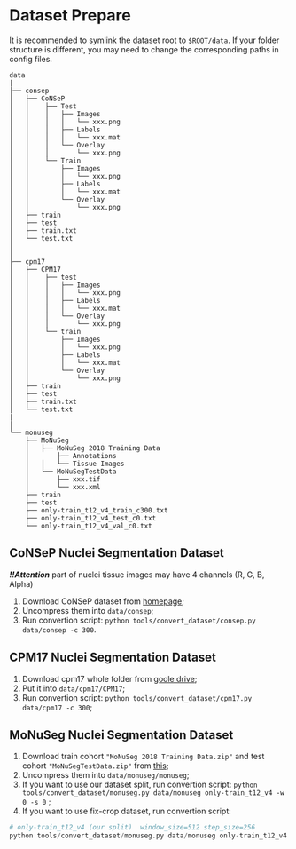 # Dataset Prepare

It is recommended to symlink the dataset root to `$ROOT/data`. If your folder structure is different, you may need to change the corresponding paths in config files.

```None
data
|
├── consep
│   ├── CoNSeP
│   │    ├── Test
│   │    │   ├── Images
│   │    │   │   └── xxx.png
│   │    │   ├── Labels
│   │    │   │   └── xxx.mat
│   │    │   └── Overlay
│   │    │       └── xxx.png
│   │    └── Train
│   │        ├── Images
│   │        │   └── xxx.png
│   │        ├── Labels
│   │        │   └── xxx.mat
│   │        └── Overlay
│   │            └── xxx.png
│   ├── train
│   ├── test
│   ├── train.txt
│   └── test.txt
│
│
├── cpm17
│   ├── CPM17
│   │    ├── test
│   │    │   ├── Images
│   │    │   │   └── xxx.png
│   │    │   ├── Labels
│   │    │   │   └── xxx.mat
│   │    │   └── Overlay
│   │    │       └── xxx.png
│   │    └── train
│   │        ├── Images
│   │        │   └── xxx.png
│   │        ├── Labels
│   │        │   └── xxx.mat
│   │        └── Overlay
│   │            └── xxx.png
│   ├── train
│   ├── test
│   ├── train.txt
│   └── test.txt
|
│
└── monuseg
    ├── MoNuSeg
    │   ├── MoNuSeg 2018 Training Data
    │       ├── Annotations
    │   │   └── Tissue Images
    │   └── MoNuSegTestData
    │       ├── xxx.tif
    │       └── xxx.xml
    ├── train
    ├── test
    ├── only-train_t12_v4_train_c300.txt
    ├── only-train_t12_v4_test_c0.txt
    └── only-train_t12_v4_val_c0.txt

```

## CoNSeP Nuclei Segmentation Dataset

***!!Attention*** part of nuclei tissue images may have 4 channels (R, G, B, Alpha)

1. Download CoNSeP dataset from [homepage](https://warwick.ac.uk/fac/cross_fac/tia/data/hovernet/);
2. Uncompress them into `data/consep`;
3. Run convertion script: `python tools/convert_dataset/consep.py data/consep -c 300`.

## CPM17 Nuclei Segmentation Dataset

1. Download cpm17 whole folder from [goole drive](https://drive.google.com/drive/folders/1l55cv3DuY-f7-JotDN7N5nbNnjbLWchK);
2. Put it into `data/cpm17/CPM17`;
3. Run convertion script: `python tools/convert_dataset/cpm17.py data/cpm17 -c 300`;

## MoNuSeg Nuclei Segmentation Dataset

1. Download train cohort `"MoNuSeg 2018 Training Data.zip"` and test cohort `"MoNuSegTestData.zip"` from [this](https://monuseg.grand-challenge.org/Data/);
2. Uncompress them into `data/monuseg/monuseg`;
3. If you want to use our dataset split, run convertion script: `python tools/convert_dataset/monuseg.py data/monuseg only-train_t12_v4 -w 0 -s 0` ;
4. If you want to use fix-crop dataset, run convertion script:

```python
# only-train_t12_v4 (our split)  window_size=512 step_size=256
python tools/convert_dataset/monuseg.py data/monuseg only-train_t12_v4 -w 512 -s 256
```


